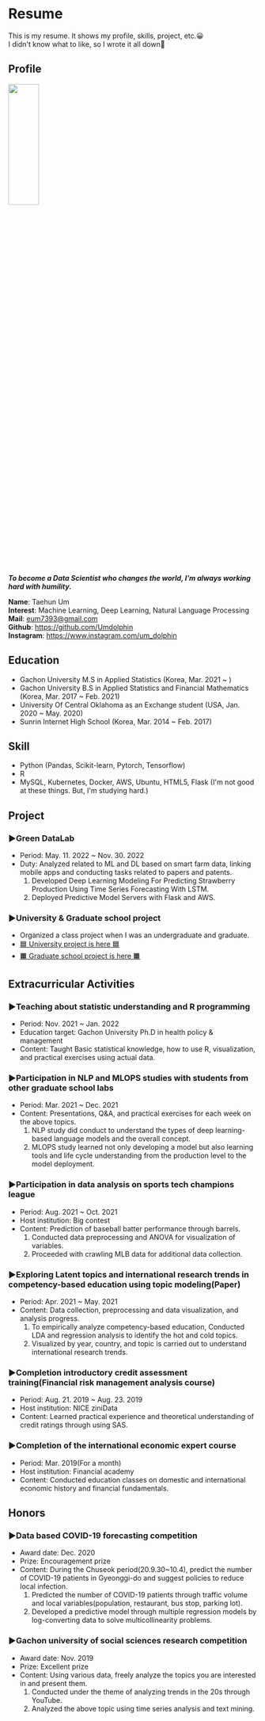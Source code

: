 # Resume
This is my resume. It shows my profile, skills, project, etc.😀  
I didn't know what to like, so I wrote it all down🤭

## Profile

<img src="https://github.com/Umdolphin/Taehun_Resume/blob/main/Image/Profile.jpg" width="35%" height="25%"/>

***To become a Data Scientist who changes the world, I'm always working hard with humility.***

 **Name**: Taehun Um  
 **Interest**: Machine Learning, Deep Learning, Natural Language Processing  
 **Mail**: eum7393@gmail.com  
 **Github**: https://github.com/Umdolphin  
 **Instagram**: https://www.instagram.com/um_dolphin

## Education

- Gachon University M.S in Applied Statistics (Korea, Mar. 2021 ~ )
- Gachon University B.S in Applied Statistics and Financial Mathematics (Korea, Mar. 2017 ~ Feb. 2021)
- University Of Central Oklahoma as an Exchange student (USA, Jan. 2020 ~ May. 2020)
- Sunrin Internet High School (Korea, Mar. 2014 ~ Feb. 2017)

## Skill
- Python (Pandas, Scikit-learn, Pytorch, Tensorflow)  
- R  
- MySQL, Kubernetes, Docker, AWS, Ubuntu, HTML5, Flask (I'm not good at these things. But, I'm studying hard.) 

## Project
### **▶Green DataLab**
- Period: May. 11. 2022 ~ Nov. 30. 2022  
- Duty: Analyzed related to ML and DL based on smart farm data, linking mobile apps and conducting tasks related to papers and patents.  
  1. Developed Deep Learning Modeling For Predicting Strawberry Production Using Time Series Forecasting With LSTM.
  2. Deployed Predictive Model Servers with Flask and AWS.

### **▶University & Graduate school project**
- Organized a class project when I was an undergraduate and graduate.
- [🟦 University project is here 🟦](https://github.com/Umdolphin/University_project.git)  
- [🟧 Graduate school project is here 🟧](https://github.com/Umdolphin/Graduate-school_project.git)  


## Extracurricular Activities

### **▶Teaching about statistic understanding and R programming**  
- Period: Nov. 2021 ~ Jan. 2022
- Education target: Gachon University Ph.D in health policy & management
- Content: Taught Basic statistical knowledge, how to use R, visualization, and practical exercises using actual data.

### **▶Participation in NLP and MLOPS studies with students from other graduate school labs**
- Period: Mar. 2021 ~ Dec. 2021
- Content: Presentations, Q&A, and practical exercises for each week on the above topics.
  1. NLP study did conduct to understand the types of deep learning-based language models and the overall concept.
  2. MLOPS study learned not only developing a model but also learning tools and life cycle understanding from the production level to the model deployment.

### **▶Participation in data analysis on sports tech champions league**
- Period: Aug. 2021 ~ Oct. 2021
- Host institution: Big contest
- Content: Prediction of baseball batter performance through barrels.
  1. Conducted data preprocessing and ANOVA for visualization of variables.
  2. Proceeded with crawling MLB data for additional data collection.

### **▶Exploring Latent topics and international research trends in competency-based education using topic modeling(Paper)**
- Period: Apr. 2021 ~ May. 2021
- Content: Data collection, preprocessing and data visualization, and analysis progress.
  1. To empirically analyze competency-based education, Conducted LDA and regression analysis to identify the hot and cold topics.
  2. Visualized by year, country, and topic is carried out to understand international research trends.

### **▶Completion introductory credit assessment training(Financial risk management analysis course)**  
- Period: Aug. 21. 2019 ~ Aug. 23. 2019 
- Host institution: NICE ziniData
- Content: Learned practical experience and theoretical understanding of credit ratings through using SAS.

### **▶Completion of the international economic expert course**  
- Period: Mar. 2019(For a month) 
- Host institution: Financial academy
- Content: Conducted education classes on domestic and international economic history and financial fundamentals.

## Honors

### **▶Data based COVID-19 forecasting competition**
- Award date: Dec. 2020
- Prize: Encouragement prize 
- Content: During the Chuseok period(20.9.30~10.4), predict the number of COVID-19 patients in Gyeonggi-do and suggest policies to reduce local infection.
  1. Predicted the number of COVID-19 patients through traffic volume and local variables(population, restaurant, bus stop, parking lot).
  2. Developed a predictive model through multiple regression models by log-converting data to solve multicollinearity problems.
  
### **▶Gachon university of social sciences research competition**
- Award date: Nov. 2019
- Prize: Excellent prize
- Content: Using various data, freely analyze the topics you are interested in and present them.
  1. Conducted under the theme of analyzing trends in the 20s through YouTube.
  2. Analyzed the above topic using time series analysis and text mining.

